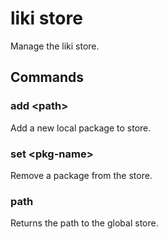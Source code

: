# liki store

Manage the liki store.

## Commands

### add &lt;path&gt;

Add a new local package to store.

### set &lt;pkg-name&gt;

Remove a package from the store.

### path

Returns the path to the global store.
